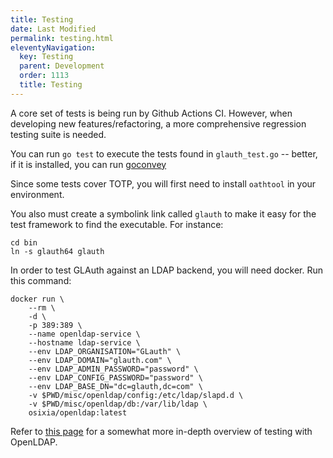 ```yaml
---
title: Testing
date: Last Modified 
permalink: testing.html
eleventyNavigation:
  key: Testing
  parent: Development
  order: 1113
  title: Testing
---
```

A core set of tests is being run by Github Actions CI. However, when developing new features/refactoring, a more comprehensive regression testing suite is needed.

You can run `go test` to execute the tests found in `glauth_test.go` -- better, if it is installed, you can run [goconvey](https://github.com/smartystreets/goconvey)

Since some tests cover TOTP, you will first need to install `oathtool` in your environment.

You also must create a symbolink link called `glauth` to make it easy for the test framework to find the executable. For instance:

```
cd bin
ln -s glauth64 glauth
```

In order to test GLAuth against an LDAP backend, you will need docker. Run this command:
```
docker run \
    --rm \
    -d \
    -p 389:389 \
    --name openldap-service \
    --hostname ldap-service \
    --env LDAP_ORGANISATION="GLauth" \
    --env LDAP_DOMAIN="glauth.com" \
    --env LDAP_ADMIN_PASSWORD="password" \
    --env LDAP_CONFIG_PASSWORD="password" \
    --env LDAP_BASE_DN="dc=glauth,dc=com" \
    -v $PWD/misc/openldap/config:/etc/ldap/slapd.d \
    -v $PWD/misc/openldap/db:/var/lib/ldap \
    osixia/openldap:latest
```

Refer to [this page](https://github.com/glauth/glauth/wiki/Quick-openldap-setup-to-test-LDAP-backend) for a somewhat more in-depth overview of testing with OpenLDAP.
